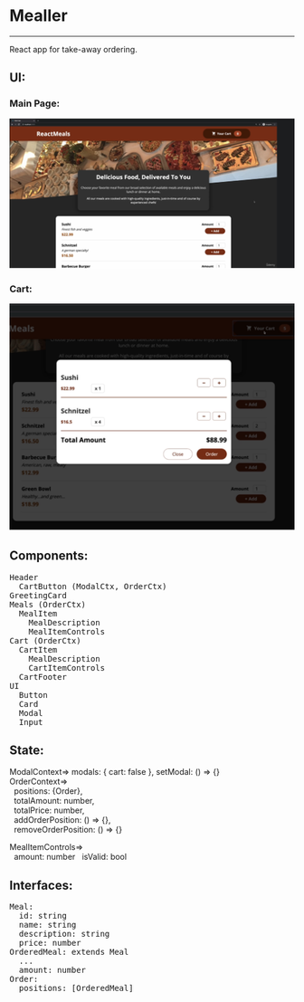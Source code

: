 # Mealler
---
React app for take-away ordering.
## UI:
### Main Page:

<img src="UI_main.png" width="600" alt="Main page UI">

### Cart:

<img src="UI_cart.png" width="600" alt="Card modal UI">

## Components:
<pre style="background: none">
Header
  CartButton (ModalCtx, OrderCtx)
GreetingCard
Meals (OrderCtx)
  MealItem
    MealDescription
    MealItemControls
Cart (OrderCtx)
  CartItem
    MealDescription
    CartItemControls
  CartFooter
UI
  Button
  Card
  Modal
  Input
</pre>

## State:
ModalContext=> modals: { cart: false }, setModal: () => {}  
OrderContext=>  
&nbsp;&nbsp;positions: {Order},  
&nbsp;&nbsp;totalAmount: number,  
&nbsp;&nbsp;totalPrice: number,  
&nbsp;&nbsp;addOrderPosition: () => {},  
&nbsp;&nbsp;removeOrderPosition: () => {}  

MealItemControls=>  
&nbsp;&nbsp;amount: number
&nbsp;&nbsp;isValid: bool

## Interfaces:
<pre style="background: none">
Meal:
  id: string
  name: string
  description: string
  price: number
OrderedMeal: extends Meal
  ...
  amount: number
Order:
  positions: [OrderedMeal]
</pre>
